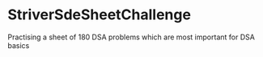 # StriverSdeSheetChallenge
Practising a sheet of 180 DSA problems which are most important for DSA basics 
